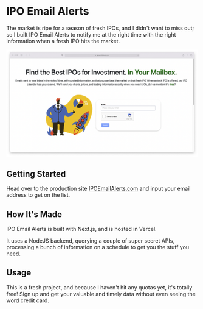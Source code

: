 # IPO Email Alerts

The market is ripe for a season of fresh IPOs, and I didn't want to miss out; so I built IPO Email Alerts to notify me at the right time with the right information when a fresh IPO hits the market.

<a href="https://ipoemailalerts.com">![Screenshot](./public/screenshot.png)</a>

## Getting Started

Head over to the production site [IPOEmailAlerts.com](http://ipoemailalerts.com) and input your email address to get on the list.

## How It's Made

IPO Email Alerts is built with Next.js, and is hosted in Vercel.

It uses a NodeJS backend, querying a couple of super secret APIs, processing a bunch of information on a schedule to get you the stuff you need.

## Usage

This is a fresh project, and because I haven't hit any quotas yet, it's totally free! Sign up and get your valuable and timely data without even seeing the word credit card.